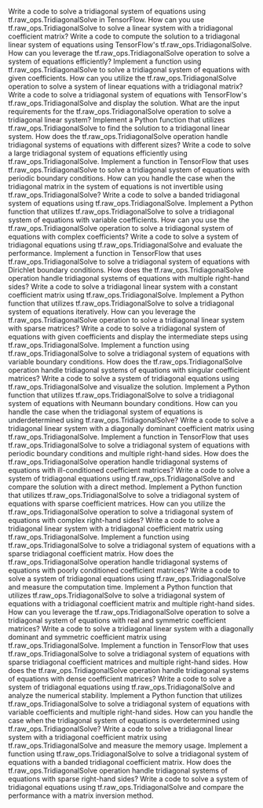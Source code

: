 Write a code to solve a tridiagonal system of equations using tf.raw_ops.TridiagonalSolve in TensorFlow.
How can you use tf.raw_ops.TridiagonalSolve to solve a linear system with a tridiagonal coefficient matrix?
Write a code to compute the solution to a tridiagonal linear system of equations using TensorFlow's tf.raw_ops.TridiagonalSolve.
How can you leverage the tf.raw_ops.TridiagonalSolve operation to solve a system of equations efficiently?
Implement a function using tf.raw_ops.TridiagonalSolve to solve a tridiagonal system of equations with given coefficients.
How can you utilize the tf.raw_ops.TridiagonalSolve operation to solve a system of linear equations with a tridiagonal matrix?
Write a code to solve a tridiagonal system of equations with TensorFlow's tf.raw_ops.TridiagonalSolve and display the solution.
What are the input requirements for the tf.raw_ops.TridiagonalSolve operation to solve a tridiagonal linear system?
Implement a Python function that utilizes tf.raw_ops.TridiagonalSolve to find the solution to a tridiagonal linear system.
How does the tf.raw_ops.TridiagonalSolve operation handle tridiagonal systems of equations with different sizes?
Write a code to solve a large tridiagonal system of equations efficiently using tf.raw_ops.TridiagonalSolve.
Implement a function in TensorFlow that uses tf.raw_ops.TridiagonalSolve to solve a tridiagonal system of equations with periodic boundary conditions.
How can you handle the case when the tridiagonal matrix in the system of equations is not invertible using tf.raw_ops.TridiagonalSolve?
Write a code to solve a banded tridiagonal system of equations using tf.raw_ops.TridiagonalSolve.
Implement a Python function that utilizes tf.raw_ops.TridiagonalSolve to solve a tridiagonal system of equations with variable coefficients.
How can you use the tf.raw_ops.TridiagonalSolve operation to solve a tridiagonal system of equations with complex coefficients?
Write a code to solve a system of tridiagonal equations using tf.raw_ops.TridiagonalSolve and evaluate the performance.
Implement a function in TensorFlow that uses tf.raw_ops.TridiagonalSolve to solve a tridiagonal system of equations with Dirichlet boundary conditions.
How does the tf.raw_ops.TridiagonalSolve operation handle tridiagonal systems of equations with multiple right-hand sides?
Write a code to solve a tridiagonal linear system with a constant coefficient matrix using tf.raw_ops.TridiagonalSolve.
Implement a Python function that utilizes tf.raw_ops.TridiagonalSolve to solve a tridiagonal system of equations iteratively.
How can you leverage the tf.raw_ops.TridiagonalSolve operation to solve a tridiagonal linear system with sparse matrices?
Write a code to solve a tridiagonal system of equations with given coefficients and display the intermediate steps using tf.raw_ops.TridiagonalSolve.
Implement a function using tf.raw_ops.TridiagonalSolve to solve a tridiagonal system of equations with variable boundary conditions.
How does the tf.raw_ops.TridiagonalSolve operation handle tridiagonal systems of equations with singular coefficient matrices?
Write a code to solve a system of tridiagonal equations using tf.raw_ops.TridiagonalSolve and visualize the solution.
Implement a Python function that utilizes tf.raw_ops.TridiagonalSolve to solve a tridiagonal system of equations with Neumann boundary conditions.
How can you handle the case when the tridiagonal system of equations is underdetermined using tf.raw_ops.TridiagonalSolve?
Write a code to solve a tridiagonal linear system with a diagonally dominant coefficient matrix using tf.raw_ops.TridiagonalSolve.
Implement a function in TensorFlow that uses tf.raw_ops.TridiagonalSolve to solve a tridiagonal system of equations with periodic boundary conditions and multiple right-hand sides.
How does the tf.raw_ops.TridiagonalSolve operation handle tridiagonal systems of equations with ill-conditioned coefficient matrices?
Write a code to solve a system of tridiagonal equations using tf.raw_ops.TridiagonalSolve and compare the solution with a direct method.
Implement a Python function that utilizes tf.raw_ops.TridiagonalSolve to solve a tridiagonal system of equations with sparse coefficient matrices.
How can you utilize the tf.raw_ops.TridiagonalSolve operation to solve a tridiagonal system of equations with complex right-hand sides?
Write a code to solve a tridiagonal linear system with a tridiagonal coefficient matrix using tf.raw_ops.TridiagonalSolve.
Implement a function using tf.raw_ops.TridiagonalSolve to solve a tridiagonal system of equations with a sparse tridiagonal coefficient matrix.
How does the tf.raw_ops.TridiagonalSolve operation handle tridiagonal systems of equations with poorly conditioned coefficient matrices?
Write a code to solve a system of tridiagonal equations using tf.raw_ops.TridiagonalSolve and measure the computation time.
Implement a Python function that utilizes tf.raw_ops.TridiagonalSolve to solve a tridiagonal system of equations with a tridiagonal coefficient matrix and multiple right-hand sides.
How can you leverage the tf.raw_ops.TridiagonalSolve operation to solve a tridiagonal system of equations with real and symmetric coefficient matrices?
Write a code to solve a tridiagonal linear system with a diagonally dominant and symmetric coefficient matrix using tf.raw_ops.TridiagonalSolve.
Implement a function in TensorFlow that uses tf.raw_ops.TridiagonalSolve to solve a tridiagonal system of equations with sparse tridiagonal coefficient matrices and multiple right-hand sides.
How does the tf.raw_ops.TridiagonalSolve operation handle tridiagonal systems of equations with dense coefficient matrices?
Write a code to solve a system of tridiagonal equations using tf.raw_ops.TridiagonalSolve and analyze the numerical stability.
Implement a Python function that utilizes tf.raw_ops.TridiagonalSolve to solve a tridiagonal system of equations with variable coefficients and multiple right-hand sides.
How can you handle the case when the tridiagonal system of equations is overdetermined using tf.raw_ops.TridiagonalSolve?
Write a code to solve a tridiagonal linear system with a tridiagonal coefficient matrix using tf.raw_ops.TridiagonalSolve and measure the memory usage.
Implement a function using tf.raw_ops.TridiagonalSolve to solve a tridiagonal system of equations with a banded tridiagonal coefficient matrix.
How does the tf.raw_ops.TridiagonalSolve operation handle tridiagonal systems of equations with sparse right-hand sides?
Write a code to solve a system of tridiagonal equations using tf.raw_ops.TridiagonalSolve and compare the performance with a matrix inversion method.